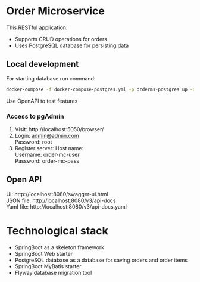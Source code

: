# Order Microservice
This RESTful application:
* Supports CRUD operations for orders.
* Uses PostgreSQL database for persisting data

## Local development
For starting database run command:
```bash
docker-compose -f docker-compose-postgres.yml -p orderms-postgres up -d
```
Use OpenAPI to test features

### Access to pgAdmin
1. Visit: http://localhost:5050/browser/
2. Login: admin@admin.com  
   Password: root
3. Register server:
   Host name: <Docker IP>  
   Username: order-mc-user  
   Password: order-mc-pass  

## Open API
UI: http://localhost:8080/swagger-ui.html  
JSON file: http://localhost:8080/v3/api-docs  
Yaml file: http://localhost:8080/v3/api-docs.yaml

# Technological stack
- SpringBoot as a skeleton framework
- SpringBoot Web starter
- PostgreSQL database as a database for saving orders and order items
- SpringBoot MyBatis starter
- Flyway database migration tool
